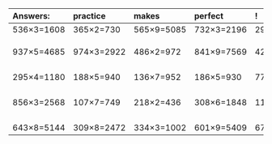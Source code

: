 | Answers: | practice | makes | perfect | ! |
| :--- | :--- | :--- | :--- | :--- |
| 536×3=1608 | 365×2=730 | 565×9=5085 | 732×3=2196 | 290×2=580 | 
|   |   |   |   |   | 
|   |   |   |   |   | 
|   |   |   |   |   | 
| 937×5=4685 | 974×3=2922 | 486×2=972 | 841×9=7569 | 428×8=3424 | 
|   |   |   |   |   | 
|   |   |   |   |   | 
|   |   |   |   |   | 
|   |   |   |   |   | 
| 295×4=1180 | 188×5=940 | 136×7=952 | 186×5=930 | 778×2=1556 | 
|   |   |   |   |   | 
|   |   |   |   |   | 
|   |   |   |   |   | 
|   |   |   |   |   | 
| 856×3=2568 | 107×7=749 | 218×2=436 | 308×6=1848 | 110×9=990 | 
|   |   |   |   |   | 
|   |   |   |   |   | 
|   |   |   |   |   | 
|   |   |   |   |   | 
| 643×8=5144 | 309×8=2472 | 334×3=1002 | 601×9=5409 | 676×5=3380 | 
